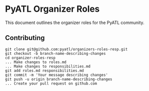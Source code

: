 # PyATL Organizer Roles

This document outlines the organizer roles for the PyATL community.


## Contributing

```
git clone git@github.com:pyatl/organizers-roles-resp.git
git checkout -b branch-name-describing-changes
cd organizer-roles-resp
... Make changes to roles.md
... Make changes to responsibilities.md
git add roles.md responsibilities.md
git commit -m 'Your message describing changes'
git push -u origin branch-name-describing-changes
... Create your pull request on github.com
```


